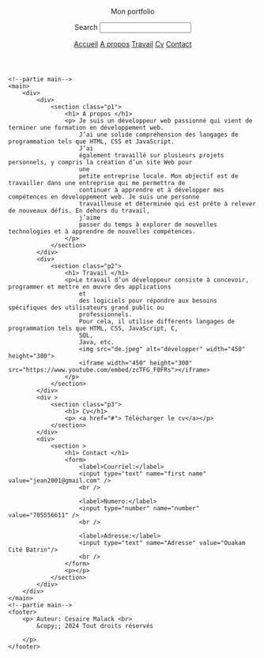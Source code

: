 <!DOCTYPE html>
<html>

<head>
    <title> PORTFOLIO </title>
    <meta charset="utf-8" />
    <link rel="stylesheet" href="style.css">
</head>

<body>
    <!--partie navigateur-->
    <header>
        <p> Mon portfolio</p>
        <form>
            Search <input type="text" name="Recherche" />
        </form>
        <nav class="navbar">
            <a href="Accueil"> Accueil</a>
            <a href="A propos"> A propos</a>
            <a href="Travail"> Travail</a>
            <a href="Cv">Cv</a>
            <a href="Contact"> Contact</a>
        </nav>
    </header>
    <!--partie navigateur-->

    <!--partie main-->
    <main>
        <div>
            <div>
                <section class="p1">
                    <h1> A propos </h1>
                    <p> Je suis un développeur web passionné qui vient de terminer une formation en développement web.
                        J’ai une solide compréhension des langages de programmation tels que HTML, CSS et JavaScript.
                        J’ai
                        également travaillé sur plusieurs projets personnels, y compris la création d’un site Web pour
                        une
                        petite entreprise locale. Mon objectif est de travailler dans une entreprise qui me permettra de
                        continuer à apprendre et à développer mes compétences en développement web. Je suis une personne
                        travailleuse et déterminée qui est prête à relever de nouveaux défis. En dehors du travail,
                        j’aime
                        passer du temps à explorer de nouvelles technologies et à apprendre de nouvelles compétences.
                    </p>
                </section>
            </div>
            <div>
                <section class="p2">
                    <h1> Travail </h1>
                    <p>Le travail d’un développeur consiste à concevoir, programmer et mettre en œuvre des applications
                        et
                        des logiciels pour répondre aux besoins spécifiques des utilisateurs grand public ou
                        professionnels.
                        Pour cela, il utilise différents langages de programmation tels que HTML, CSS, JavaScript, C,
                        SQL,
                        Java, etc.
                        <img src="de.jpeg" alt="développer" width="450" height="300">
                        <iframe width="450" height="300" src="https://www.youtube.com/embed/zcTFG_F0FRs"></iframe>
                    </p>
                </section>
            </div>
            <div >
                <section class="p3">
                    <h1> Cv</h1>
                    <p> <a href="#"> Télécharger le cv</a></p>
                </section>
            </div>
            <div>
                <section >
                    <h1> Contact </h1>
                    <form>
                        <label>Courriel:</label>
                        <input type="text" name="first name" value="jean2001@gmail.com" />
                        <br />

                        <label>Numero:</label>
                        <input type="number" name="number" value="705556611" />
                        <br />

                        <label>Adresse:</label>
                        <input type="text" name="Adresse" value="Ouakam Cité Batrin"/>
                        <br />
                    </form>
                    <p></p>
                </section>
            </div>
        </div>
    </main>
    <!--partie main-->
    <footer>
        <p> Auteur: Cesaire Malack <br>
            &copy;; 2024 Tout droits réservés

        </p>
    </footer>
</body>

</html>

